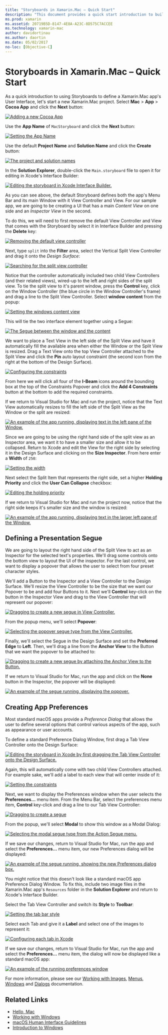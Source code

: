 ```yaml
---
title: "Storyboards in Xamarin.Mac – Quick Start"
description: "This document provides a quick start introduction to building macOS user interfaces with storyboards in Xamarin.Mac. It describes how to create a segue and create a preferences window."
ms.prod: xamarin
ms.assetid: 20719B5D-8147-4E8A-A23C-8D575C7ACCEE
ms.technology: xamarin-mac
author: davidortinau
ms.author: daortin
ms.date: 05/02/2017
no-loc: [Objective-C]
---
```


# Storyboards in Xamarin.Mac – Quick Start

As a quick introduction to using Storyboards to define a Xamarin.Mac app's User Interface, let's start a new Xamarin.Mac project. Select **Mac** > **App** > **Cocoa App** and click the **Next** button:

[![Adding a new Cocoa App](quickstart-images/qs01.png)](quickstart-images/qs01.png#lightbox)

Use the **App Name** of `MacStoryboard` and click the **Next** button:

[![Setting the App Name](quickstart-images/qs02.png)](quickstart-images/qs02.png#lightbox)

Use the default **Project Name** and **Solution Name** and click the **Create** button:

[![The project and solution names](quickstart-images/qs03.png)](quickstart-images/qs03.png#lightbox)

In the **Solution Explorer**, double-click the `Main.storyboard` file to open it for editing in Xcode's Interface Builder:

[![Editing the storyboard in Xcode Interface Builder.](quickstart-images/qs04.png)](quickstart-images/qs04.png#lightbox)

As you can see above, the default Storyboard defines both the app's Menu Bar and its main Window with it View Controller and View. For our sample app, we are going to be creating a UI that has a main _Content View_ on one side and an _Inspector View_ in the second.

To do this, we will need to first remove the default View Controller and View that comes with the Storyboard by select it in Interface Builder and pressing the **Delete** key:

[![Removing the default view controller](quickstart-images/qs05.png)](quickstart-images/qs05.png#lightbox)

Next, type `split` into the **Filter** area, select the Vertical Split View Controller and drag it onto the _Design Surface_:

[![Searching for the split view controller](quickstart-images/qs06.png)](quickstart-images/qs06.png#lightbox)

Notice that the controller automatically included two child View Controllers (and their related views), wired-up to the left and right sides of the split view. To tie the split view to it's parent window, press the **Control** key, click on the Window Controller (the blue circle in the Window Controller's frame) and drag a line to the Split View Controller. Select **window content** from the popup:

[![Setting the windows content view](quickstart-images/qs07.png)](quickstart-images/qs07.png#lightbox)

This will tie the two interface element together using a Segue:

[![The Segue between the window and the content](quickstart-images/qs08.png)](quickstart-images/qs08.png#lightbox)

We want to place a Text View in the left side of the Split View and have it automatically fill the available area when either the Window or the Split View is resized. Drag a Text View onto the top View Controller attached to the Split View and click the **Pin** auto layout constraint (the second icon from the right at the bottom of the Design Surface).

[![Configuring the constraints](quickstart-images/qs09.png)](quickstart-images/qs09.png#lightbox)

From here we will click all four of the **I-Beam** icons around the bounding box at the top of the Constraints Popover and click the **Add 4 Constraints** button at the bottom to add the required constraints.

If we return to Visual Studio for Mac and run the project, notice that the Text View automatically resizes to fill the left side of the Split View as the Window or the split are resized:

[![An example of the app running, displaying text in the left pane of the Window.](quickstart-images/qs10.png)](quickstart-images/qs10.png#lightbox)

Since we are going to be using the right hand side of the split view as an Inspector area, we want it to have a smaller size and allow it to be collapsed. Return to Xcode and edit the View for the right side by selecting it in the Design Surface and clicking on the **Size Inspector**. From here enter a **Width** of `250`:

[![Setting the width](quickstart-images/qs11.png)](quickstart-images/qs11.png#lightbox)

Next select the Split Item that represents the right side, set a higher **Holding Priority** and click the **User Can Collapse** checkbox:

[![Editing the holding priority](quickstart-images/qs12.png)](quickstart-images/qs12.png#lightbox)

If we return to Visual Studio for Mac and run the project now, notice that the right side keeps it's smaller size and the window is resized:

[![An example of the app running, displaying text in the larger left pane of the Window.](quickstart-images/qs13.png)](quickstart-images/qs13.png#lightbox)

<a name="Defining-a-Presentation-Segue"></a>

## Defining a Presentation Segue

We are going to layout the right hand side of the Split View to act as an Inspector for the selected text's properties. We'll drag some controls onto the bottom view to layout the UI of the inspector. For the last control, we want to display a popover that allows the user to select from four preset character styles.

We'll add a Button to the Inspector and a View Controller to the Design Surface. We'll resize the View Controller to be the size that we want our Popover to be and add four Buttons to it. Next we'll **Control** key-click on the button in the Inspector View and drag to the View Controller that will represent our popover:

[![Dragging to create a new segue in View Controller.](quickstart-images/qs14.png)](quickstart-images/qs14.png#lightbox)

From the popup menu, we'll select **Popover**: 

[![Selecting the popover segue type from the View Controller.](quickstart-images/qs15.png)](quickstart-images/qs15.png#lightbox)

Finally, we'll select the Segue in the Design Surface and set the **Preferred Edge** to **Left**. Then, we'll drag a line from the **Anchor View** to the Button that we want the popover to be attached to:

[![Dragging to create a new segue by attaching the Anchor View to the Button.](quickstart-images/qs16.png)](quickstart-images/qs16.png#lightbox)

If we return to Visual Studio for Mac, run the app and click on the **None** button in the Inspector, the popover will be displayed:

[![An example of the segue running, displaying the popover.](quickstart-images/qs17.png)](quickstart-images/qs17.png#lightbox)

<a name="Creating-App-Preferences"></a>

## Creating App Preferences

Most standard macOS apps provide a _Preference Dialog_ that allows the user to define several options that control various aspects of the app, such as appearance or user accounts.

To define a standard Preference Dialog Window, first drag a Tab View Controller onto the Design Surface:

[![Editing the storyboard in Xcode by first dragging the Tab View Controller onto the Design Surface.](quickstart-images/qs18.png)](quickstart-images/qs18.png#lightbox)

Again, this will automatically come with two child View Controllers attached. For example sake, we'll add a label to each view that will center inside of it:

[![Setting the constraints](quickstart-images/qs19.png)](quickstart-images/qs19.png#lightbox)

Next, we want to display the Preferences window when the user selects the **Preferences...** menu item. From the Menu Bar, select the preferences menu item, **Control** key-click and drag a line to our Tab View Controller:

[![Dragging to create a segue](quickstart-images/qs20.png)](quickstart-images/qs20.png#lightbox)

From the popup, we'll select **Modal** to show this window as a Modal Dialog:

[![Selecting the modal segue type from the Action Segue menu.](quickstart-images/qs21.png)](quickstart-images/qs21.png#lightbox)

If we save our changes, return to Visual Studio for Mac, run the app and select the **Preferences...** menu item, our new Preferences dialog will be displayed:

[![An example of the segue running, showing the new Preferences dialog box.](quickstart-images/qs22.png)](quickstart-images/qs22.png#lightbox)

You might notice that this doesn't look like a standard macOS app Preference Dialog Window. To fix this, include two image files in the Xamarin.Mac app's `Resources` folder in the **Solution Explorer** and return to Xcode's Interface Builder.

Select the Tab View Controller and switch its **Style** to **Toolbar**: 

[![Setting the tab bar style](quickstart-images/qs23.png)](quickstart-images/qs23.png#lightbox)

Select each Tab and give it a **Label** and select one of the images to represent it:

[![Configuring each tab in Xcode](quickstart-images/qs24.png)](quickstart-images/qs24.png#lightbox)

If we save our changes, return to Visual Studio for Mac, run the app and select the **Preferences...** menu item, the dialog will now be displayed like a standard macOS app:

[![An example of the running preferences window](quickstart-images/qs25.png)](quickstart-images/qs25.png#lightbox)

For more information, please see our [Working with Images](~/mac/app-fundamentals/image.md), [Menus](~/mac/user-interface/menu.md), [Windows](~/mac/user-interface/window.md) and [Dialogs](~/mac/user-interface/dialog.md) documentation.

## Related Links

- [Hello, Mac](~/mac/get-started/hello-mac.md)
- [Working with Windows](~/mac/user-interface/window.md)
- [macOS Human Interface Guidelines](https://developer.apple.com/design/human-interface-guidelines/macos/overview/themes/)
- [Introduction to Windows](https://developer.apple.com/library/mac/documentation/Cocoa/Conceptual/WinPanel/Introduction.html#//apple_ref/doc/uid/10000031-SW1)
